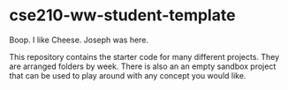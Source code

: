 # cse210-ww-student-template
Boop. I like Cheese. Joseph was here.

This repository contains the starter code for many different projects. They are arranged folders by week. There is also an an empty sandbox project that can be used to play around with any concept you would like.

